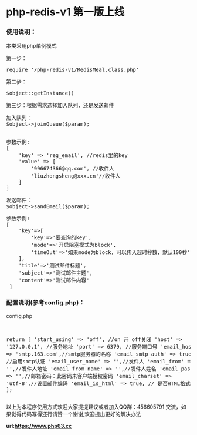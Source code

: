 # php-redis-v1 第一版上线
<h3>使用说明：</h3>
<p>本类采用php单例模式</p>
<p>第一步：<pre>require '/php-redis-v1/RedisMeal.class.php'</pre></p>
<p>第二步：<pre>$object::getInstance()</pre></p>
<p>第三步：根据需求选择加入队列，还是发送邮件</p>
<pre>加入队列：
$object->joinQueue($param);

</pre>
<pre>
参数示例:
[
    'key' => 'reg_email', //redis里的key
    'value' => [
        '996674366@qq.com', //收件人
        'liuzhongsheng@xxx.cn'//收件人
    ]
]
</pre>

<pre>发送邮件：
$object->sandEmail($param);
</pre>
<pre>
参数示例:
[
    'key'=>[
        'key'=>'要查询的key',
        'mode'=>'开启阻塞模式为block',
        'timeOut'=>'如果mode为block，可以传入超时秒数，默认100秒'
    ],
    'title'=>'测试邮件标题',
    'subject'=>'测试邮件主题',
    'content'=>'测试邮件内容'
 ]
</pre>
<h3>配置说明<span>(参考config.php)</span>：</h3>

<p>config.php<p>
<pre>

return [
    'start_using'       =>  'off',  //on 开 off关闭
    'host'              =>  '127.0.0.1',    //服务地址
    'port'              =>  6379,   //服务端口号
    'email_host'        =>  'smtp.163.com',//smtp服务器的名称
    'email_smtp_auth'   =>  true, //启用smtp认证
    'email_user_name'   =>  '',//发件人
    'email_from'        =>  '',//发件人地址
    'email_from_name'   =>  '',//发件人姓名
    'email_passwrod'    =>  '',//邮箱密码：此密码未客户端授权密码
    'email_charset'     =>  'utf-8',//设置邮件编码
    'email_is_html'     =>  true, // 是否HTML格式邮件
];
</pre>

<p>以上为本程序使用方式欢迎大家提提建议或者加入QQ群：456605791 交流，如果觉得代码写得还行请赞一个谢谢,欢迎提出更好的解决办法<p>
<b>url:<a href='https://www.php63.cc'>https://www.php63.cc</a></b>